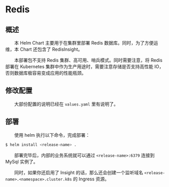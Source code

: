 # Redis
## 概述
&emsp;&emsp;本 Helm Chart 主要用于在集群里部署 Redis 数据库。同时，为了方便运维，本 Chart 还包含了 RedisInsight。

&emsp;&emsp;本部署包不支持 Redis 集群、高可用、哨兵模式。同时需要注意，将 Redis 部署在 Kubernetes 集群中作为生产用途时，需要注意存储是否支持高性能 IO，否则数据库极容易变成应用的性能瓶颈。

## 修改配置
&emsp;&emsp;大部份配置的说明已经在 `values.yaml` 里有说明了。

## 部署
&emsp;&emsp;使用 helm 执行以下命令，完成部署：

```bash
$ helm install <release-name> .
```

&emsp;&emsp;部署完毕后，内部的业务系统就可以通过 `<release-name>:6379` 连接到 MySql 实例了。

&emsp;&emsp;同时，如果你还启用了 Insight 的话，那么还会创建一个监听域名 `<release-name>.<namespace>.cluster.k8s` 的 Ingress 资源。
